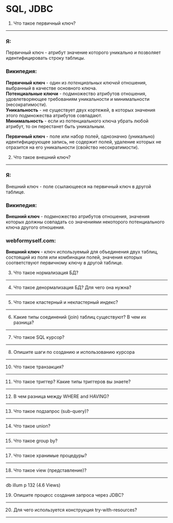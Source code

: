 SQL, JDBC
=========

1. Что такое первичный ключ?
----------------------------

### Я: 
Первичный ключ - атрибут значение которого уникально и позволяет идентифицировать строку таблицы.

### Википедия:
__Первичный ключ__ - один из _потенциальных ключей_ отношения, выбранный в качестве основного ключа.  
__Потенциальные ключи__ - подмножество атрибутов отношения, удовлетворяющее требованиям уникальности и минимальности (несократимости).  
__Уникальность__ - не существует двух кортежей, в которых значения этого подмножества атрибутов совпадают.  
__Минимальность__ - если из потенциального ключа убрать любой атрибут, то он перестанет быть уникальным.

__Первичный ключ__ - поле или набор полей, однозначно (уникально) идентифицирующее запись, не содержит полей, удаление которых не отразится на его уникальности (свойство несократимости).



2. Что такое внешний ключ?
--------------------------

### Я:
Внешний ключ - поле ссылающееся на первичный ключ в другой таблице.

### Википедия:
__Внешний ключ__ - подмножество атрибутов отношения, значения которых должны совпадать со значениями некоторого потенциального ключа другого отношения.

### webformyself.com:
__Внешний ключ__ - ключ используемый для объединения двух таблиц, состоящий из поля или комбинации полей, значения которых соответствуют первичному ключу в другой таблице.


3. Что такое нормализация БД?
-----------------------------


4. Что такое денормализация БД? Для чего она нужна?
---------------------------------------------------


5. Что такое кластерный и некластерный индекс?
----------------------------------------------


6. Какие типы соединений (join) таблиц существуют? В чем их разница?
--------------------------------------------------------------------


7. Что такое SQL курсор?
------------------------


8. Опишите шаги по созданию и использованию курсора
---------------------------------------------------


10. Что такое транзакция?
-------------------------


11. Что такое триггер? Какие типы триггеров вы знаете?
------------------------------------------------------


12. В чем разница между WHERE and HAVING?
-----------------------------------------


13. Что такое подзапрос (sub-query)?
------------------------------------


14. Что такое union?
--------------------


15. Что такое group by?
-----------------------


17. Что такое хранимые процедуры?
---------------------------------


18. Что такое view (представление)?
-----------------------------------

db illum p 132 (4.6 Views)


19. Опишите процесс создания запроса через JDBC?
------------------------------------------------


20. Для чего используется конструкция try-with-resources?
---------------------------------------------------------
